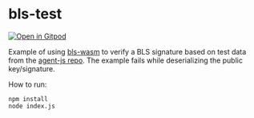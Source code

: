 # bls-test

[![Open in Gitpod](https://gitpod.io/button/open-in-gitpod.svg)](https://gitpod.io/#https://github.com/domwoe/bls-test)

Example of using [bls-wasm](https://github.com/herumi/bls-wasm) to verify a BLS signature based on test data from the [agent-js repo](https://github.com/dfinity/agent-js/blob/5214dc1fc4b9b41f023a88b1228f04d2f2536987/packages/bls-verify/src/index.test.ts#L101).
The example fails while deserializing the public key/signature.

How to run:

```
npm install
node index.js
```